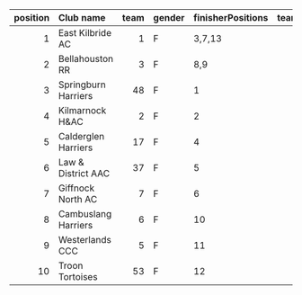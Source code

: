|   position | Club name           |   team | gender   | finisherPositions   |   teamPoints |   penaltyPoints |   totalPoints |   totalFinishers | Website                                    |
|-----------:|:--------------------|-------:|:---------|:--------------------|-------------:|----------------:|--------------:|-----------------:|:-------------------------------------------|
|          1 | East Kilbride AC    |      1 | F        | 3,7,13              |           23 |               0 |            23 |                3 | http://www.ekac.org.uk/                    |
|          2 | Bellahouston RR     |      3 | F        | 8,9                 |           17 |              23 |            40 |                2 | https://www.bellahoustonroadrunners.co.uk/ |
|          3 | Springburn Harriers |     48 | F        | 1                   |            1 |              46 |            47 |                1 | https://www.springburnharriers.co.uk/      |
|          4 | Kilmarnock H&AC     |      2 | F        | 2                   |            2 |              46 |            48 |                1 | http://www.kilmarnockharriers.com/         |
|          5 | Calderglen Harriers |     17 | F        | 4                   |            4 |              46 |            50 |                1 | nan                                        |
|          6 | Law & District AAC  |     37 | F        | 5                   |            5 |              46 |            51 |                1 | http://www.lawaac.co.uk/                   |
|          7 | Giffnock North AC   |      7 | F        | 6                   |            6 |              46 |            52 |                1 | https://www.giffnocknorth.co.uk/           |
|          8 | Cambuslang Harriers |      6 | F        | 10                  |           10 |              46 |            56 |                1 | https://cambuslangharriers.org/            |
|          9 | Westerlands CCC     |      5 | F        | 11                  |           11 |              46 |            57 |                1 | https://westerlandsccc.co.uk/              |
|         10 | Troon Tortoises     |     53 | F        | 12                  |           12 |              46 |            58 |                1 | http://troontortoises.co.uk                |